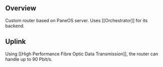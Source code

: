 ## Overview
Custom router based on PaneOS server. Uses [[Orchestrator]] for its backend.

## Uplink
Using [[High Performance Fibre Optic Data Transmission]], the router can handle up to 90 Pbit/s.